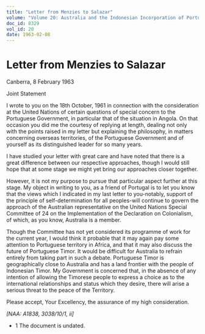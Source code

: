 ```yaml
---
title: "Letter from Menzies to Salazar"
volume: "Volume 20: Australia and the Indonesian Incorporation of Portuguese Timor, 1974-1976"
doc_id: 8329
vol_id: 20
date: 1963-02-08
---
```


# Letter from Menzies to Salazar

Canberra, 8 February 1963

Joint Statement

I wrote to you on the 18th October, 1961 in connection with the consideration at the United Nations of certain questions of special concern to the Portuguese Government, in particular that of the situation in Angola. On that occasion you did me the courtesy of replying at length, dealing not only with the points raised in my letter but explaining the philosophy, in matters concerning overseas territories, of the Portuguese Government and of yourself as its distinguished leader for so many years.

I have studied your letter with great care and have noted that there is a great difference between our respective approaches, though I would still hope that at some stage we might yet bring our approaches closer together.

However, it is not my purpose to pursue that particular aspect further at this stage. My object in writing to you, as a friend of Portugal is to let you know that the views which I indicated in my last letter to you-notably, support of the principle of self-determination for all peoples-will continue to govern the approach of the Australian representative on the United Nations Special Committee of 24 on the Implementation of the Declaration on Colonialism, of which, as you know, Australia is a member.

Though the Committee has not yet considered its programme of work for the current year, I would think it probable that it may again pay some attention to Portuguese territory in Africa, and that it may also discuss the future of Portuguese Timor. It would be difficult for Australia to refrain entirely from taking part in such a debate. Portuguese Timor is geographically close to Australia and has a land frontier with the people of Indonesian Timor. My Government is concerned that, in the absence of any intention of allowing the Timorese people to express a choice as to the international relationships and status which they desire, there will arise a serious threat to the peace of the Territory.

Please accept, Your Excellency, the assurance of my high consideration.

_[NAA: A1838, 3038/10/1, ii]_

  * 1 The document is undated. 


